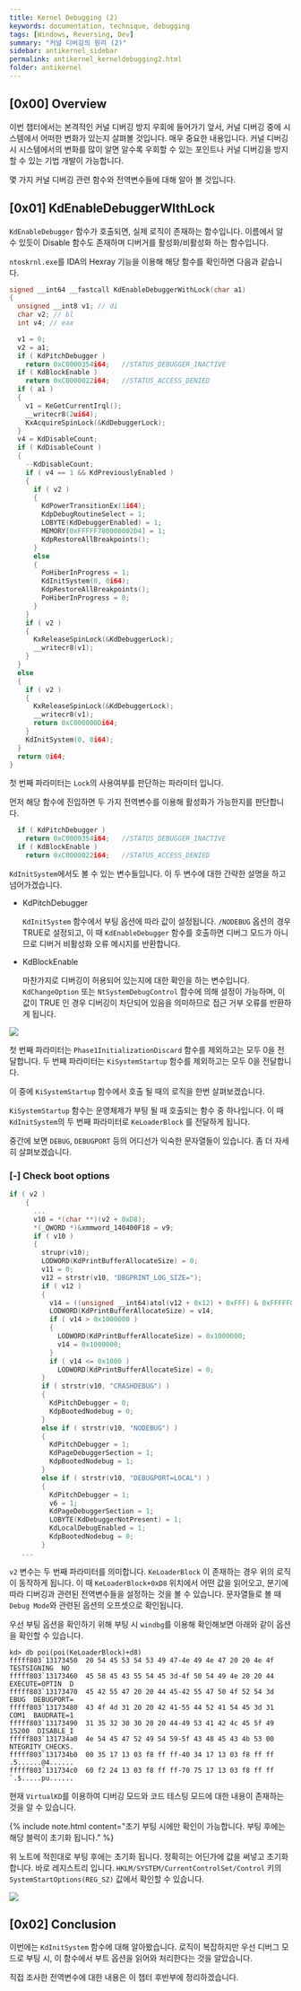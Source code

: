 ```yaml
---
title: Kernel Debugging (2)
keywords: documentation, technique, debugging
tags: [Windows, Reversing, Dev]
summary: "커널 디버깅의 원리 (2)"
sidebar: antikernel_sidebar
permalink: antikernel_kerneldebugging2.html
folder: antikernel
---
```


## [0x00] Overview

이번 챕터에서는 본격적인 커널 디버깅 방지 우회에 들어가기 앞서, 커널 디버깅 중에 시스템에서 어떠한 변화가 있는지 살펴볼 것입니다. 매우 중요한 내용입니다. 커널 디버깅 시 시스템에서의 변화를 많이 알면 알수록 우회할 수 있는 포인트나 커널 디버깅을 방지할 수 있는 기법 개발이 가능합니다.

몇 가지 커널 디버깅 관련 함수와 전역변수들에 대해 알아 볼 것입니다. 



## [0x01] KdEnableDebuggerWIthLock

`KdEnableDebugger` 함수가 호출되면, 실제 로직이 존재하는 함수입니다. 이름에서 알 수 있듯이 Disable 함수도 존재하며 디버거를 활성화/비활성화 하는 함수입니다.

`ntoskrnl.exe`를 IDA의 Hexray 기능을 이용해 해당 함수를 확인하면 다음과 같습니다.

```c
signed __int64 __fastcall KdEnableDebuggerWithLock(char a1)
{
  unsigned __int8 v1; // di
  char v2; // bl
  int v4; // eax

  v1 = 0;
  v2 = a1;
  if ( KdPitchDebugger )
    return 0xC0000354i64;	//STATUS_DEBUGGER_INACTIVE
  if ( KdBlockEnable )
    return 0xC0000022i64;	//STATUS_ACCESS_DENIED
  if ( a1 )
  {
    v1 = KeGetCurrentIrql();
    __writecr8(2ui64);
    KxAcquireSpinLock(&KdDebuggerLock);
  }
  v4 = KdDisableCount;
  if ( KdDisableCount )
  {
    --KdDisableCount;
    if ( v4 == 1 && KdPreviouslyEnabled )
    {
      if ( v2 )
      {
        KdPowerTransitionEx(1i64);
        KdpDebugRoutineSelect = 1;
        LOBYTE(KdDebuggerEnabled) = 1;
        MEMORY[0xFFFFF780000002D4] = 1;
        KdpRestoreAllBreakpoints();
      }
      else
      {
        PoHiberInProgress = 1;
        KdInitSystem(0, 0i64);
        KdpRestoreAllBreakpoints();
        PoHiberInProgress = 0;
      }
    }
    if ( v2 )
    {
      KxReleaseSpinLock(&KdDebuggerLock);
      __writecr8(v1);
    }
  }
  else
  {
    if ( v2 )
    {
      KxReleaseSpinLock(&KdDebuggerLock);
      __writecr8(v1);
      return 0xC000000Di64;
    }
    KdInitSystem(0, 0i64);
  }
  return 0i64;
}
```

첫 번째 파라미터는 `Lock`의 사용여부를 판단하는 파라미터 입니다.

먼저 해당 함수에 진입하면 두 가지 전역변수를 이용해 활성화가 가능한지를 판단합니다.

```c
  if ( KdPitchDebugger )
    return 0xC0000354i64;	//STATUS_DEBUGGER_INACTIVE
  if ( KdBlockEnable )
    return 0xC0000022i64;	//STATUS_ACCESS_DENIED
```

`KdInitSystem`에서도 볼 수 있는 변수들입니다. 이 두 변수에 대한 간략한 설명을 하고 넘어가겠습니다.

- KdPitchDebugger

  `KdInitSystem` 함수에서 부팅 옵션에 따라 값이 설정됩니다. `/NODEBUG` 옵션의 경우 TRUE로 설정되고, 이 때 `KdEnableDebugger` 함수를 호출하면 디버그 모드가 아니므로 디버거 비활성화 오류 메시지를 반환합니다.

- KdBlockEnable

  마찬가지로 디버깅이 허용되어 있는지에 대한 확인을 하는 변수입니다. `KdChangeOption` 또는 `NtSystemDebugControl` 함수에 의해 설정이 가능하며, 이 값이 TRUE 인 경우 디버깅이 차단되어 있음을 의미하므로 접근 거부 오류를 반환하게 됩니다.





<img src="https://github.com/Shhoya/shhoya.github.io/blob/master/rsrc/antikernel/kd_00.png?raw=true">



첫 번째 파라미터는  `Phase1InitializationDiscard` 함수를 제외하고는 모두 0을 전달합니다.
두 번째 파라미터는 `KiSystemStartup` 함수를 제외하고는 모두 0을 전달합니다.

이 중에 `KiSystemStartup` 함수에서 호출 될 때의 로직을 한번 살펴보겠습니다.

`KiSystemStartup` 함수는 운영체제가 부팅 될 때 호출되는 함수 중 하나입니다. 이 때 `KdInitSystem`의 두 번째 파라미터로 `KeLoaderBlock` 를 전달하게 됩니다.

중간에 보면 `DEBUG`, `DEBUGPORT` 등의 어디선가 익숙한 문자열들이 있습니다. 좀 더 자세히 살펴보겠습니다.



### [-] Check boot options

```c
if ( v2 )
    {
      ...
      v10 = *(char **)(v2 + 0xD8);
      *(_QWORD *)&xmmword_140400F18 = v9;
      if ( v10 )
      {
        strupr(v10);
        LODWORD(KdPrintBufferAllocateSize) = 0;
        v11 = 0;
        v12 = strstr(v10, "DBGPRINT_LOG_SIZE=");
        if ( v12 )
        {
          v14 = ((unsigned __int64)atol(v12 + 0x12) + 0xFFF) & 0xFFFFF000;
          LODWORD(KdPrintBufferAllocateSize) = v14;
          if ( v14 > 0x1000000 )
          {
            LODWORD(KdPrintBufferAllocateSize) = 0x1000000;
            v14 = 0x1000000;
          }
          if ( v14 <= 0x1000 )
            LODWORD(KdPrintBufferAllocateSize) = 0;
        }
        if ( strstr(v10, "CRASHDEBUG") )
        {
          KdPitchDebugger = 0;
          KdpBootedNodebug = 0;
        }
        else if ( strstr(v10, "NODEBUG") )
        {
          KdPitchDebugger = 1;
          KdPageDebuggerSection = 1;
          KdpBootedNodebug = 1;
        }
        else if ( strstr(v10, "DEBUGPORT=LOCAL") )
        {
          KdPitchDebugger = 1;
          v6 = 1;
          KdPageDebuggerSection = 1;
          LOBYTE(KdDebuggerNotPresent) = 1;
          KdLocalDebugEnabled = 1;
          KdpBootedNodebug = 0;
        }
   ...
```

`v2`  변수는 두 번째 파라미터를 의미합니다. `KeLoaderBlock` 이 존재하는 경우 위의 로직이 동작하게 됩니다. 이 때 `KeLoaderBlock+0xD8` 위치에서 어떤 값을 읽어오고, 분기에 따라 디버깅과 관련된 전역변수들을 설정하는 것을 볼 수 있습니다. 문자열들로 볼 때 `Debug Mode`와 관련된 옵션의 오프셋으로 확인됩니다.

우선 부팅 옵션을 확인하기 위해 부팅 시 `windbg`를 이용해 확인해보면 아래와 같이 옵션을 확인할 수 있습니다.

```
kd> db poi(poi(KeLoaderBlock)+d8)
fffff803`13173450  20 54 45 53 54 53 49 47-4e 49 4e 47 20 20 4e 4f   TESTSIGNING  NO
fffff803`13173460  45 58 45 43 55 54 45 3d-4f 50 54 49 4e 20 20 44  EXECUTE=OPTIN  D
fffff803`13173470  45 42 55 47 20 20 44 45-42 55 47 50 4f 52 54 3d  EBUG  DEBUGPORT=
fffff803`13173480  43 4f 4d 31 20 20 42 41-55 44 52 41 54 45 3d 31  COM1  BAUDRATE=1
fffff803`13173490  31 35 32 30 30 20 20 44-49 53 41 42 4c 45 5f 49  15200  DISABLE_I
fffff803`131734a0  4e 54 45 47 52 49 54 59-5f 43 48 45 43 4b 53 00  NTEGRITY_CHECKS.
fffff803`131734b0  00 35 17 13 03 f8 ff ff-40 34 17 13 03 f8 ff ff  .5......@4......
fffff803`131734c0  60 f2 24 13 03 f8 ff ff-70 75 17 13 03 f8 ff ff  `.$.....pu......
```

현재 `VirtualKD`를 이용하여 디버깅 모드와 코드 테스팅 모드에 대한 내용이 존재하는 것을 알 수 있습니다.

{% include note.html content="초기 부팅 시에만 확인이 가능합니다. 부팅 후에는 해당 블럭이 초기화 됩니다." %}

위 노트에 적힌대로 부팅 후에는 초기화 됩니다. 정확히는 어딘가에 값을 써넣고 초기화 합니다. 바로 레지스트리 입니다.
`HKLM/SYSTEM/CurrentControlSet/Control` 키의 `SystemStartOptions(REG_SZ)` 값에서 확인할 수 있습니다.

<img src="https://github.com/Shhoya/shhoya.github.io/blob/master/rsrc/antikernel/kd_01.png?raw=true">



## [0x02] Conclusion

이번에는 `KdInitSystem` 함수에 대해 알아봤습니다. 로직이 복잡하지만 우선 디버그 모드로 부팅 시, 이 함수에서 부트 옵션을 읽어와 처리한다는 것을 알았습니다.

직접 조사한 전역변수에 대한 내용은 이 챕터 후반부에 정리하겠습니다.




